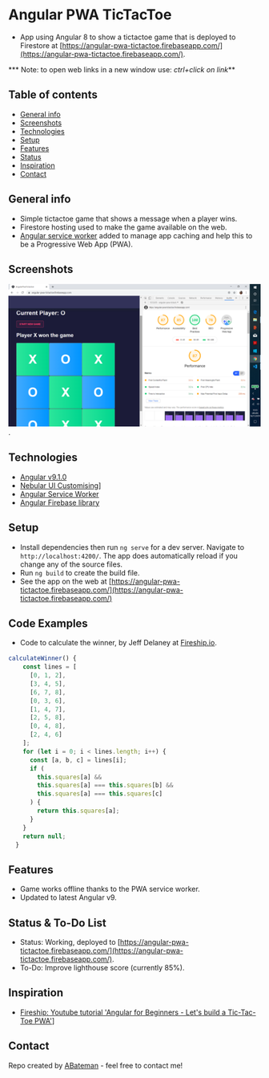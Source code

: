 # Angular PWA TicTacToe

* App using Angular 8 to show a tictactoe game that is deployed to Firestore at [https://angular-pwa-tictactoe.firebaseapp.com/](https://angular-pwa-tictactoe.firebaseapp.com/).

*** Note: to open web links in a new window use: _ctrl+click on link_**

## Table of contents

* [General info](#general-info)
* [Screenshots](#screenshots)
* [Technologies](#technologies)
* [Setup](#setup)
* [Features](#features)
* [Status](#status)
* [Inspiration](#inspiration)
* [Contact](#contact)

## General info

* Simple tictactoe game that shows a message when a player wins.
* Firestore hosting used to make the game available on the web.
* [Angular service worker](https://angular.io/guide/service-worker-intro) added to manage app caching and help this to be a Progressive Web App (PWA).

## Screenshots

![Example screenshot](./img/game.png).

## Technologies

* [Angular v9.1.0](https://angular.io/)
* [Nebular UI Customising](https://akveo.github.io/nebular/)]
* [Angular Service Worker](https://github.com/angular/angular)
* [Angular Firebase library](https://www.npmjs.com/package/@angular/fire)

## Setup

* Install dependencies then run `ng serve` for a dev server. Navigate to `http://localhost:4200/`. The app does automatically reload if you change any of the source files.
* Run `ng build` to create the build file.
* See the app on the web at [https://angular-pwa-tictactoe.firebaseapp.com/](https://angular-pwa-tictactoe.firebaseapp.com/)

## Code Examples

* Code to calculate the winner, by Jeff Delaney at [Fireship.io](https://fireship.io/).

```typescript
calculateWinner() {
    const lines = [
      [0, 1, 2],
      [3, 4, 5],
      [6, 7, 8],
      [0, 3, 6],
      [1, 4, 7],
      [2, 5, 8],
      [0, 4, 8],
      [2, 4, 6]
    ];
    for (let i = 0; i < lines.length; i++) {
      const [a, b, c] = lines[i];
      if (
        this.squares[a] &&
        this.squares[a] === this.squares[b] &&
        this.squares[a] === this.squares[c]
      ) {
        return this.squares[a];
      }
    }
    return null;
  }
```

## Features

* Game works offline thanks to the PWA service worker.
* Updated to latest Angular v9.

## Status & To-Do List

* Status: Working, deployed to [https://angular-pwa-tictactoe.firebaseapp.com/](https://angular-pwa-tictactoe.firebaseapp.com/).
* To-Do: Improve lighthouse score (currently 85%).

## Inspiration

* [Fireship: Youtube tutorial 'Angular for Beginners - Let's build a Tic-Tac-Toe PWA'](https://www.youtube.com/watch?v=G0bBLvWXBvc)]

## Contact

Repo created by [ABateman](https://www.andrewbateman.org) - feel free to contact me!
